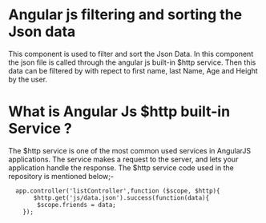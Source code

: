 # Angular js filtering and sorting the Json data
This component is used to filter and sort the Json Data. In this component the json file is called through the angular js built-in $http service. Then this data can be filtered by with repect to first name, last Name, Age and Height by the user.

# What is Angular Js $http built-in Service ?
The $http service is one of the most common used services in AngularJS applications. The service makes a request to the server, and lets your application handle the response.
The $http service code used in the repository is mentioned below;-

      app.controller('listController',function ($scope, $http){
           $http.get('js/data.json').success(function(data){
            $scope.friends = data;
        });



